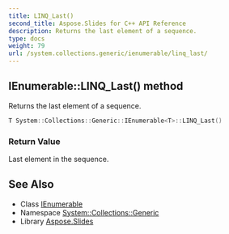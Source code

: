 ```yaml
---
title: LINQ_Last()
second_title: Aspose.Slides for C++ API Reference
description: Returns the last element of a sequence.
type: docs
weight: 79
url: /system.collections.generic/ienumerable/linq_last/
---
```

## IEnumerable::LINQ_Last() method


Returns the last element of a sequence.

```cpp
T System::Collections::Generic::IEnumerable<T>::LINQ_Last()
```


### Return Value

Last element in the sequence.

## See Also

* Class [IEnumerable](../)
* Namespace [System::Collections::Generic](../../)
* Library [Aspose.Slides](../../../)